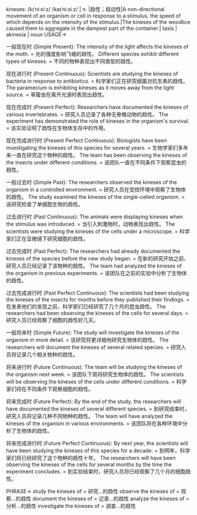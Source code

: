 kineses: /kɪˈniːsiːz/ /kaɪˈniːsiːz/
| n. |趋性；趋动性|A non-directional movement of an organism or cell in response to a stimulus, the speed of which depends on the intensity of the stimulus.|The kineses of the woodlice caused them to aggregate in the dampest part of the container.| taxis | akinesia | noun
USAGE->

一般现在时 (Simple Present):
The intensity of the light affects the kineses of the moth. = 光的强度影响飞蛾的趋性。
Different species exhibit different types of kineses. = 不同的物种表现出不同类型的趋性。


现在进行时 (Present Continuous):
Scientists are studying the kineses of bacteria in response to antibiotics. = 科学家们正在研究细菌对抗生素的趋性。
The paramecium is exhibiting kineses as it moves away from the light source. = 草履虫在离开光源时表现出趋性。


现在完成时 (Present Perfect):
Researchers have documented the kineses of various invertebrates. = 研究人员记录了各种无脊椎动物的趋性。
The experiment has demonstrated the role of kineses in the organism's survival. = 该实验证明了趋性在生物体生存中的作用。


现在完成进行时 (Present Perfect Continuous):
Biologists have been investigating the kineses of this species for several years. = 生物学家们多年来一直在研究这个物种的趋性。
The team has been observing the kineses of the insects under different conditions. = 该团队一直在不同条件下观察昆虫的趋性。


一般过去时 (Simple Past):
The researchers observed the kineses of the organism in a controlled environment. = 研究人员在受控环境中观察了生物体的趋性。
The study examined the kineses of the single-celled organism. = 该研究检查了单细胞生物的趋性。


过去进行时 (Past Continuous):
The animals were displaying kineses when the stimulus was introduced. = 当引入刺激物时，动物表现出趋性。
The scientists were studying the kineses of the cells under a microscope. = 科学家们正在显微镜下研究细胞的趋性。


过去完成时 (Past Perfect):
The researchers had already documented the kineses of the species before the new study began. = 在新的研究开始之前，研究人员已经记录了该物种的趋性。
The team had analyzed the kineses of the organism in previous experiments. = 该团队在之前的实验中分析了生物体的趋性。


过去完成进行时 (Past Perfect Continuous):
The scientists had been studying the kineses of the insects for months before they published their findings. = 在发表他们的发现之前，科学家们已经研究了几个月的昆虫趋性。
The researchers had been observing the kineses of the cells for several days. = 研究人员已经观察了细胞的趋性好几天。


一般将来时 (Simple Future):
The study will investigate the kineses of the organism in more detail. = 该研究将更详细地研究生物体的趋性。
The researchers will document the kineses of several related species. = 研究人员将记录几个相关物种的趋性。


将来进行时 (Future Continuous):
The team will be studying the kineses of the organism next week. = 该团队下周将研究生物体的趋性。
The scientists will be observing the kineses of the cells under different conditions. = 科学家们将在不同条件下观察细胞的趋性。


将来完成时 (Future Perfect):
By the end of the study, the researchers will have documented the kineses of several different species. = 到研究结束时，研究人员将记录几种不同物种的趋性。
The team will have analyzed the kineses of the organism in various environments. = 该团队将在各种环境中分析了生物体的趋性。


将来完成进行时 (Future Perfect Continuous):
By next year, the scientists will have been studying the kineses of this species for a decade. = 到明年，科学家们将已经研究了这个物种的趋性十年。
The researchers will have been observing the kineses of the cells for several months by the time the experiment concludes. = 到实验结束时，研究人员将已经观察了几个月的细胞趋性。



PHRASE->
study the kineses of = 研究...的趋性
observe the kineses of = 观察...的趋性
document the kineses of = 记录...的趋性
analyze the kineses of = 分析...的趋性
investigate the kineses of =  调查...的趋性

